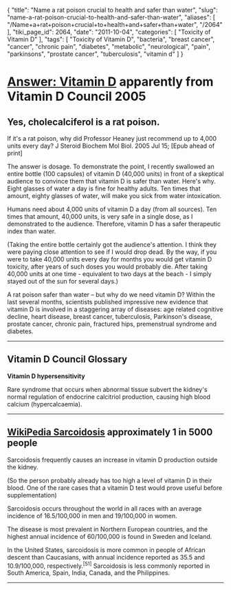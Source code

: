 {
    "title": "Name a rat poison crucial to health and safer than water",
    "slug": "name-a-rat-poison-crucial-to-health-and-safer-than-water",
    "aliases": [
        "/Name+a+rat+poison+crucial+to+health+and+safer+than+water",
        "/2064"
    ],
    "tiki_page_id": 2064,
    "date": "2011-10-04",
    "categories": [
        "Toxicity of Vitamin D"
    ],
    "tags": [
        "Toxicity of Vitamin D",
        "bacteria",
        "breast cancer",
        "cancer",
        "chronic pain",
        "diabetes",
        "metabolic",
        "neurological",
        "pain",
        "parkinsons",
        "prostate cancer",
        "tuberculosis",
        "vitamin d"
    ]
}


# [Answer: Vitamin D](http://www.thaifoodandtravel.com/features/vitaminD.html)  apparently from Vitamin D Council 2005

## Yes, cholecalciferol is a rat poison.

If it's a rat poison, why did Professor Heaney just recommend up to 4,000 units every day? J Steroid Biochem Mol Biol. 2005 Jul 15; <span>[Epub ahead of print]</span>

The answer is dosage. To demonstrate the point, I recently swallowed an entire bottle (100 capsules) of vitamin D (40,000 units) in front of a skeptical audience to convince them that vitamin D is safer than water. Here's why. Eight glasses of water a day is fine for healthy adults. Ten times that amount, eighty glasses of water, will make you sick from water intoxication.

Humans need about 4,000 units of vitamin D a day (from all sources). Ten times that amount, 40,000 units, is very safe in a single dose, as I demonstrated to the audience. Therefore, vitamin D has a safer therapeutic index than water.

(Taking the entire bottle certainly got the audience's attention. I think they were paying close attention to see if I would drop dead. By the way, if you were to take 40,000 units every day for months you would get vitamin D toxicity, after years of such doses you would probably die. After taking 40,000 units at one time - equivalent to two days at the beach - I simply stayed out of the sun for several days.)

A rat poison safer than water – but why do we need vitamin D? Within the last several months, scientists published impressive new evidence that vitamin D is involved in a staggering array of diseases: age related cognitive decline, heart disease, breast cancer, tuberculosis, Parkinson's disease, prostate cancer, chronic pain, fractured hips, premenstrual syndrome and diabetes.

- - - - - - -  

## Vitamin D Council Glossary

 **Vitamin D hypersensitivity** 

Rare syndrome that occurs when abnormal tissue subvert the kidney's normal regulation of endocrine calcitriol production, causing high blood calcium (hypercalcaemia).

- - - - - - - 

## [WikiPedia Sarcoidosis](http://en.wikipedia.org/wiki/Sarcoidosis) approximately 1 in 5000 people

Sarcoidosis frequently causes an increase in vitamin D production outside the kidney.

(So the person probably already has too high a level of vitamin D in their blood. One of the rare cases that a vitamin D test would prove useful before supplementation)

Sarcoidosis occurs throughout the world in all races with an average incidence of 16.5/100,000 in men and 19/100,000 in women. 

The disease is most prevalent in Northern European countries, and the highest annual incidence of 60/100,000 is found in Sweden and Iceland. 

In the United States, sarcoidosis is more common in people of African descent than Caucasians, with annual incidence reported as 35.5 and 10.9/100,000, respectively.<sup>[51]</sup> Sarcoidosis is less commonly reported in South America, Spain, India, Canada, and the Philippines.

- - - - - - - - -